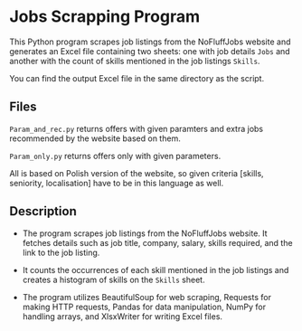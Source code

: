 # Jobs Scrapping Program

This Python program scrapes job listings from the NoFluffJobs website and generates an Excel file containing two sheets: one with job details `Jobs` and another with the count of skills mentioned in the job listings `Skills`.

You can find the output Excel file in the same directory as the script.

## Files

`Param_and_rec.py` returns offers with given paramters and extra jobs recommended by the website based on them.

`Param_only.py` returns offers only with given parameters.

All is based on Polish version of the website, so given criteria [skills, seniority, localisation] have to be in this language as well.

## Description

- The program scrapes job listings from the NoFluffJobs website. It fetches details such as job title, company, salary, skills required, and the link to the job listing.

- It counts the occurrences of each skill mentioned in the job listings and creates a histogram of skills on the `Skills` sheet.

- The program utilizes BeautifulSoup for web scraping, Requests for making HTTP requests, Pandas for data manipulation, NumPy for handling arrays, and XlsxWriter for writing Excel files.

